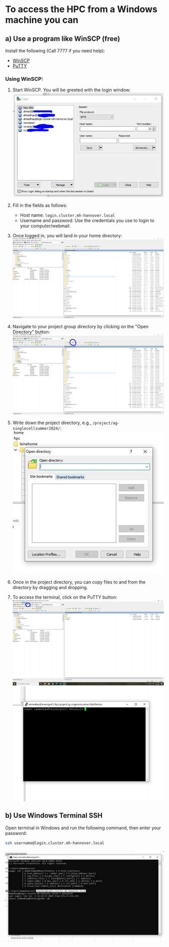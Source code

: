 # To access the HPC from a Windows machine you can

## a) Use a program like WinSCP (free)

Install the following (Call 7777 if you need help):
- [WinSCP](https://winscp.net/eng/download.php)
- [PuTTY](https://www.chiark.greenend.org.uk/~sgtatham/putty/latest.html)

### Using WinSCP:

1. Start WinSCP. You will be greeted with the login window:
![winscp 1](https://github.com/Ahmedalaraby20/MHH-bioinformatics-support-community/raw/main/assets/winscp1.JPG)
   
2. Fill in the fields as follows:
   - Host name: `login.cluster.mh-hannover.local`
   - Username and password: Use the credentials you use to login to your computer/webmail.
   
3. Once logged in, you will land in your home directory:
![winscp 2](https://github.com/Ahmedalaraby20/MHH-bioinformatics-support-community/raw/main/assets/winscp2.JPG)
   
4. Navigate to your project group directory by clicking on the "Open Directory" button:
![winscp 3](https://github.com/Ahmedalaraby20/MHH-bioinformatics-support-community/raw/main/assets/winscp3.JPG)
   
5. Write down the project directory, e.g., `/project/ag-singlecellsummer2024/`:
![winscp 4](https://github.com/Ahmedalaraby20/MHH-bioinformatics-support-community/raw/main/assets/winscp4.JPG)
   
6. Once in the project directory, you can copy files to and from the directory by dragging and dropping.

7. To access the terminal, click on the PuTTY button:
![winscp 6](https://github.com/Ahmedalaraby20/MHH-bioinformatics-support-community/raw/main/assets/winscp6.JPG)
![winscp 7](https://github.com/Ahmedalaraby20/MHH-bioinformatics-support-community/raw/main/assets/winscp7.JPG)


## b) Use Windows Terminal SSH

Open terminal in Windows and run the following command, then enter your password:
```bash
ssh username@login.cluster.mh-hannover.local
```
![Terminal 1](https://github.com/Ahmedalaraby20/MHH-bioinformatics-support-community/raw/main/assets/terminal1.JPG)

